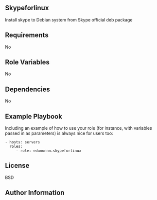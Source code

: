 Skypeforlinux
-------------

Install skype to Debian system from Skype official deb package

Requirements
------------

No

Role Variables
--------------

No

Dependencies
------------

No

Example Playbook
----------------

Including an example of how to use your role (for instance, with variables passed in as parameters) is always nice for users too:

    - hosts: servers
      roles:
         - role: edunonnn.skypeforlinux

License
-------

BSD

Author Information
------------------

